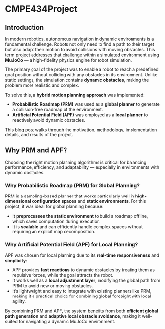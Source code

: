 # CMPE434Project

## Introduction

In modern robotics, autonomous navigation in dynamic environments is a fundamental challenge. Robots not only need to find a path to their target but also adapt their motion to avoid collisions with moving obstacles. This term project addresses that challenge within a simulated environment using **MuJoCo** — a high-fidelity physics engine for robot simulation.

The primary goal of the project was to enable a robot to reach a predefined goal position without colliding with any obstacles in its environment. Unlike static settings, the simulation contains **dynamic obstacles**, making the problem more realistic and complex.

To solve this, a **hybrid motion planning approach** was implemented:
- **Probabilistic Roadmap (PRM)** was used as a **global planner** to generate a collision-free roadmap of the environment.
- **Artificial Potential Field (APF)** was employed as a **local planner** to reactively avoid dynamic obstacles.

This blog post walks through the motivation, methodology, implementation details, and results of the project.

## Why PRM and APF?

Choosing the right motion planning algorithms is critical for balancing performance, efficiency, and adaptability — especially in environments with dynamic obstacles.

### Why Probabilistic Roadmap (PRM) for Global Planning?

PRM is a sampling-based planner that works particularly well in **high-dimensional configuration spaces** and **static environments**. For this project, it was ideal for global planning because:
- It **preprocesses the static environment** to build a roadmap offline, which saves computation during execution.
- It is **scalable** and can efficiently handle complex spaces without requiring an explicit map decomposition.

### Why Artificial Potential Field (APF) for Local Planning?

APF was chosen for local planning due to its **real-time responsiveness** and **simplicity**:
- APF provides **fast reactions** to dynamic obstacles by treating them as repulsive forces, while the goal attracts the robot.
- It works well as a **local adjustment layer**, modifying the global path from PRM to avoid new or moving obstacles.
- It’s lightweight and easy to integrate with existing planners like PRM, making it a practical choice for combining global foresight with local agility.


By combining PRM and APF, the system benefits from both **efficient global path generation** and **adaptive local obstacle avoidance**, making it well-suited for navigating a dynamic MuJoCo environment.

